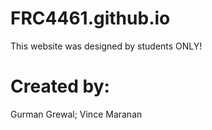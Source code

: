 # FRC4461.github.io
This website was designed by students ONLY!


# Created by:
Gurman Grewal;
Vince Maranan
